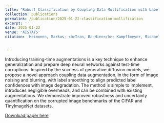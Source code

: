 ```yaml
---
title: "Robust Classification by Coupling Data Mollification with Label Smoothing"
collection: publications
permalink: /publication/2025-01-22-classification-mollification
excerpt: ''
date: 2025-01-22
venue: 'AISTATS'
citation: 'Heinonen, Markus; <b>Tran, Ba-Hien</b>; Kampffmeyer, Michael; Filippone, Maurizio. Robust Classification by Coupling Data Mollification with Label Smoothing. AISTATS, 2025.'


---
```

Introducing training-time augmentations is a key technique to enhance generalization and prepare deep neural networks against test-time corruptions. Inspired by the success of generative diffusion models, we propose a novel approach coupling data augmentation, in the form of image noising and blurring, with label smoothing to align predicted label confidences with image degradation. The method is simple to implement, introduces negligible overheads, and can be combined with existing augmentations. We demonstrate improved robustness and uncertainty quantification on the corrupted image benchmarks of the CIFAR and TinyImageNet datasets.


[Download paper here](https://arxiv.org/pdf/2406.01494)
